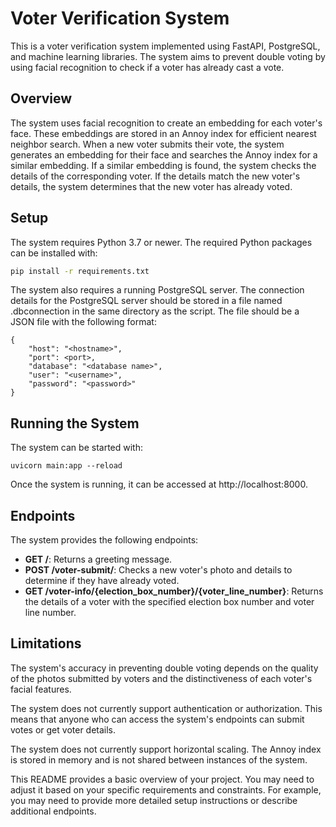 # Voter Verification System

This is a voter verification system implemented using FastAPI, PostgreSQL, and machine learning libraries. The system aims to prevent double voting by using facial recognition to check if a voter has already cast a vote.

## Overview

The system uses facial recognition to create an embedding for each voter's face. These embeddings are stored in an Annoy index for efficient nearest neighbor search. When a new voter submits their vote, the system generates an embedding for their face and searches the Annoy index for a similar embedding. If a similar embedding is found, the system checks the details of the corresponding voter. If the details match the new voter's details, the system determines that the new voter has already voted.

## Setup

The system requires Python 3.7 or newer. The required Python packages can be installed with:

```bash
pip install -r requirements.txt
```

The system also requires a running PostgreSQL server. The connection details for the PostgreSQL server should be stored in a file named .dbconnection in the same directory as the script. The file should be a JSON file with the following format:

```
{
    "host": "<hostname>",
    "port": <port>,
    "database": "<database name>",
    "user": "<username>",
    "password": "<password>"
}
```
## Running the System

The system can be started with:

```
uvicorn main:app --reload
```

Once the system is running, it can be accessed at http://localhost:8000.

## Endpoints

The system provides the following endpoints:

* **GET /**: Returns a greeting message.
* **POST /voter-submit/**: Checks a new voter's photo and details to determine if they have already voted.
* **GET /voter-info/{election_box_number}/{voter_line_number}**: Returns the details of a voter with the specified election box number and voter line number.

## Limitations

The system's accuracy in preventing double voting depends on the quality of the photos submitted by voters and the distinctiveness of each voter's facial features.

The system does not currently support authentication or authorization. This means that anyone who can access the system's endpoints can submit votes or get voter details.

The system does not currently support horizontal scaling. The Annoy index is stored in memory and is not shared between instances of the system.

This README provides a basic overview of your project. You may need to adjust it based on your specific requirements and constraints. For example, you may need to provide more detailed setup instructions or describe additional endpoints.

